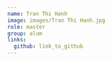 ```yaml
---
name: Tran Thi Hanh 
image: images/Tran Thi Hanh.jpg 
role: master
group: alum
links:
  github: link_to_github 
---
```

